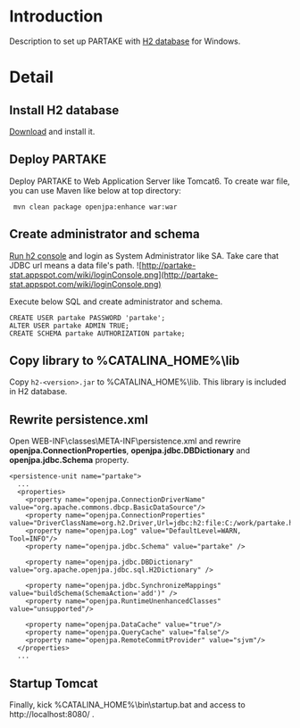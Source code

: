 # Introduction #

Description to set up PARTAKE with [H2 database](http://www.h2database.com/) for Windows.



# Detail #
## Install H2 database ##

[Download](http://www.h2database.com/html/download.html) and install it.

## Deploy PARTAKE ##

Deploy PARTAKE to Web Application Server like Tomcat6.
To create war file, you can use Maven like below at top directory:
```
 mvn clean package openjpa:enhance war:war
```

## Create administrator and schema ##
[Run h2 console](http://www.h2database.com/html/tutorial.html#tutorial_starting_h2_console) and login as System Administrator like SA.
Take care that JDBC url means a data file's path.
![http://partake-stat.appspot.com/wiki/loginConsole.png](http://partake-stat.appspot.com/wiki/loginConsole.png)


Execute below SQL and create administrator and schema.
```
CREATE USER partake PASSWORD 'partake';
ALTER USER partake ADMIN TRUE;
CREATE SCHEMA partake AUTHORIZATION partake;
```

## Copy library to %CATALINA\_HOME%\lib ##
Copy `h2-<version>.jar` to %CATALINA\_HOME%\lib.
This library is included in H2 database.

## Rewrite persistence.xml ##
Open WEB-INF\classes\META-INF\persistence.xml and rewrire **openjpa.ConnectionProperties**, **openjpa.jdbc.DBDictionary** and **openjpa.jdbc.Schema** property.
```
<persistence-unit name="partake">
  ...
  <properties>
    <property name="openjpa.ConnectionDriverName" value="org.apache.commons.dbcp.BasicDataSource"/>
    <property name="openjpa.ConnectionProperties" value="DriverClassName=org.h2.Driver,Url=jdbc:h2:file:C:/work/partake.h2,Username=partake,Password=partake"/>
    <property name="openjpa.Log" value="DefaultLevel=WARN, Tool=INFO"/>
    <property name="openjpa.jdbc.Schema" value="partake" />

    <property name="openjpa.jdbc.DBDictionary" value="org.apache.openjpa.jdbc.sql.H2Dictionary" />

    <property name="openjpa.jdbc.SynchronizeMappings" value="buildSchema(SchemaAction='add')" />
    <property name="openjpa.RuntimeUnenhancedClasses" value="unsupported"/>

    <property name="openjpa.DataCache" value="true"/>
    <property name="openjpa.QueryCache" value="false"/>
    <property name="openjpa.RemoteCommitProvider" value="sjvm"/>
  </properties>
  ...
```

## Startup Tomcat ##
Finally, kick %CATALINA\_HOME%\bin\startup.bat and access to http://localhost:8080/ .